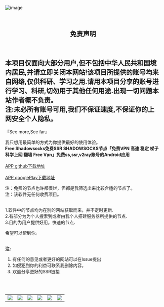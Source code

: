 ![image](https://github.com/YuAmbrose/Free-SSR-Shadowsocks/blob/master/ScreenShot/ssrfree.jpg?raw=true)



<br>

## <center>免责声明</center>

<br>


本项目仅面向大部分用户,但不包括中华人民共和国境内居民,并请立即关闭本网站!该项目所提供的账号均来自网络,仅供科研、学习之用.请用本项目分享的账号进行学习、科研,切勿用于其他任何用途.出现一切问题本站作者概不负责。
<br>注:未必所有账号可用,我们不保证速度,不保证你的上网安全个人隐私。
---



『See more,See far』

我只想用最简单的方式为你提供最好的使用体验。
 <br>**Free Shadowsocks免费SSR SHADOWSOCKS节点「免费VPN 高速 稳定 梯子 科学上网  翻墙 Free Vpn」免费ss,ssr,v2ray账号的Android应用**
 <br><br>[APP  github下载地址](https://github.com/YuAmbrose/Free-SSR-Shadowsocks/raw/master/qifei_2.8.0.apk)
 <br><br>[APP  googlePlay下载地址](https://play.google.com/store/apps/details?id=com.ambrose.overwall)


注：免费的节点也许都很烂，但都是我筛选出来比较合适的节点了。
<br>注：该软件无任何收费项目。

<br>1.软件中的节点均为在别的网站获取而来，并不定时更新.
<br>2.有部分为为个人搜索到或者由我个人搭建服务器所提供的节点.
<br>3.目的为用户提供好用，快速的节点.

希望可以帮到你。

<br>**注:**

1. 有任何的意见或者更好的网站可以在Issue提出
2. 如侵犯到你的利益可联系我删除内容。
3. 欢迎分享更好的SSR链接

<br>




<br>

<html>
<table><tr>
<td><img src="https://github.com/YuAmbrose/Free-SSR-Shadowsocks/blob/master/ScreenShot/sssfree.png?raw=true"></td>
<td><img src="https://i.ibb.co/sPGxs0H/Screenshot-20200302-014935-SSR-VPN.jpg"></td>
<td><img src="https://i.ibb.co/Lpj3bcy/Screenshot-20200302-014941-SSR-VPN.jpg"></td>
 <td><img src="https://i.ibb.co/2cGjj8Z/Screenshot-20200302-015049-SSR-VPN.jpg"></td>
<td><img src="https://github.com/YuAmbrose/Free-SSR-Shadowsocks/blob/master/ScreenShot/WechatIMG12.jpeg?raw=true"></td>
<td><img src="https://github.com/YuAmbrose/Free-SSR-Shadowsocks/blob/master/ScreenShot/WechatIMG11.jpeg?raw=true"></td>
</tr></table>
</html>







